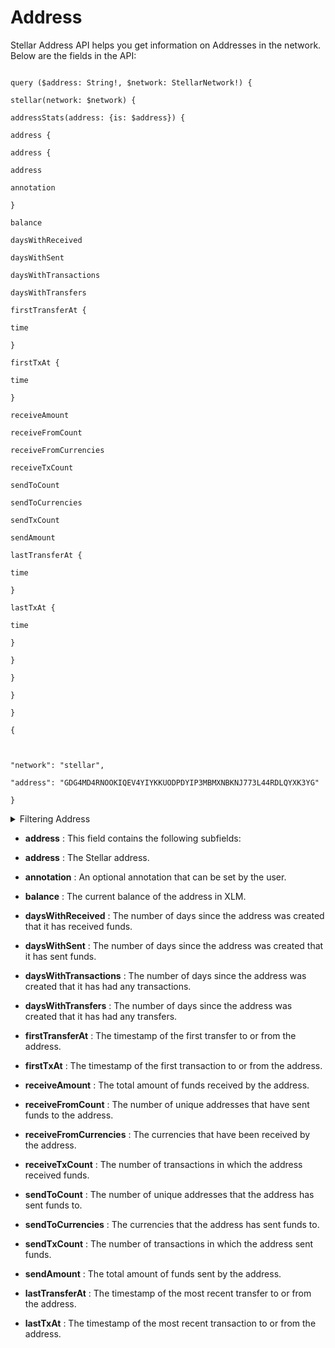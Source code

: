 # Address

Stellar Address API helps you get information on Addresses in the network. Below are the fields in the API:

```

query ($address: String!, $network: StellarNetwork!) {

stellar(network: $network) {

addressStats(address: {is: $address}) {

address {

address {

address

annotation

}

balance

daysWithReceived

daysWithSent

daysWithTransactions

daysWithTransfers

firstTransferAt {

time

}

firstTxAt {

time

}

receiveAmount

receiveFromCount

receiveFromCurrencies

receiveTxCount

sendToCount

sendToCurrencies

sendTxCount

sendAmount

lastTransferAt {

time

}

lastTxAt {

time

}

}

}

}

}

{



"network": "stellar",

"address": "GDG4MD4RNOOKIQEV4YIYKKUODPDYIP3MBMXNBKNJ773L44RDLQYXK3YG"

}

```

<details>
<summary>Filtering Address</summary>

- `address`: The address of the wallet. You can use the `is` operator to filter for wallets that match the specified address.

- `options`: A set of options that control the pagination and sorting of the results.

- `asc`: The field to sort the results by in ascending order.

- `ascByInteger`: The field to sort the results by in ascending order, treating the values as integers.

- `desc`: The field to sort the results by in descending order.

- `descByInteger`: The field to sort the results by in descending order, treating the values as integers.

- `limit`: The maximum number of results to return.

- `limitBy`: A field that can be used to limit the results by a specific value.

- `offset`: The number of results to skip before returning the result

</details>

- **address** : This field contains the following subfields:

- **address** : The Stellar address.

- **annotation** : An optional annotation that can be set by the user.

- **balance** : The current balance of the address in XLM.

- **daysWithReceived** : The number of days since the address was created that it has received funds.

- **daysWithSent** : The number of days since the address was created that it has sent funds.

- **daysWithTransactions** : The number of days since the address was created that it has had any transactions.

- **daysWithTransfers** : The number of days since the address was created that it has had any transfers.

- **firstTransferAt** : The timestamp of the first transfer to or from the address.

- **firstTxAt** : The timestamp of the first transaction to or from the address.

- **receiveAmount** : The total amount of funds received by the address.

- **receiveFromCount** : The number of unique addresses that have sent funds to the address.

- **receiveFromCurrencies** : The currencies that have been received by the address.

- **receiveTxCount** : The number of transactions in which the address received funds.

- **sendToCount** : The number of unique addresses that the address has sent funds to.

- **sendToCurrencies** : The currencies that the address has sent funds to.

- **sendTxCount** : The number of transactions in which the address sent funds.

- **sendAmount** : The total amount of funds sent by the address.

- **lastTransferAt** : The timestamp of the most recent transfer to or from the address.

- **lastTxAt** : The timestamp of the most recent transaction to or from the address.
